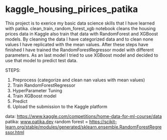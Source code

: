 # kaggle_housing_pirices_patika
This project is to exerice my basic data science skills that I have learned with patika. clean_train_random_forest_xgb notebook cleans the housing prices data in Kaggle also train that data with RandomForest and XGBoost models. By cleaning the data I have categorized data and to clean none values I have replicated with the mean values. After these steps have finished I have trained the RandomForestRegressor model with different parameters. As an last model I tried to use XGBoost model and decided to use that model to predict test data.

STEPS:
1. Preprocess (categorize and clean nan values with mean values)
2. Train RandomForestRegressor
3. HyperParameter Tuning
4. Train XGBoost model
5. Predict
6. Upload the submission to the Kaggle platform

data: https://www.kaggle.com/competitions/home-data-for-ml-course/data
patika: www.patika.dev
random forest = https://scikit-learn.org/stable/modules/generated/sklearn.ensemble.RandomForestRegressor.html
